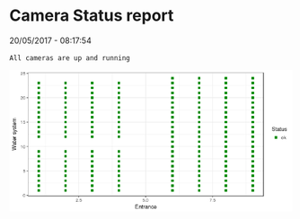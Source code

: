 Camera Status report
================
20/05/2017 - 08:17:54

    All cameras are up and running

![](camreport_files/figure-markdown_github/unnamed-chunk-2-1.png)

